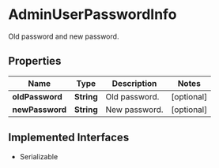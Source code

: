 

# AdminUserPasswordInfo

Old password and new password.

## Properties

| Name | Type | Description | Notes |
|------------ | ------------- | ------------- | -------------|
|**oldPassword** | **String** | Old password. |  [optional] |
|**newPassword** | **String** | New password. |  [optional] |


## Implemented Interfaces

* Serializable


